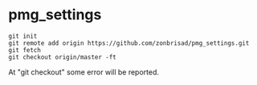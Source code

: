 # pmg_settings


```
git init
git remote add origin https://github.com/zonbrisad/pmg_settings.git
git fetch
git checkout origin/master -ft
```


At "git checkout" some error will be reported.
